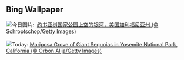 ## Bing Wallpaper
![](https://www.bing.com/th?id=OHR.JTNPMilkyWay_ZH-CN9128830420_UHD.jpg&w=1000)今日图片: &nbsp;[约书亚树国家公园上空的银河，美国加利福尼亚州 (© Schroptschop/Getty Images)](https://www.bing.com/th?id=OHR.JTNPMilkyWay_ZH-CN9128830420_UHD.jpg)
<br><br/>
![](https://www.bing.com/th?id=OHR.MariposaGrove_EN-US0790407793_UHD.jpg&w=1000)Today: [Mariposa Grove of Giant Sequoias in Yosemite National Park, California (© Orbon Alija/Getty Images)](https://www.bing.com/th?id=OHR.MariposaGrove_EN-US0790407793_UHD.jpg)
<br><br/>
